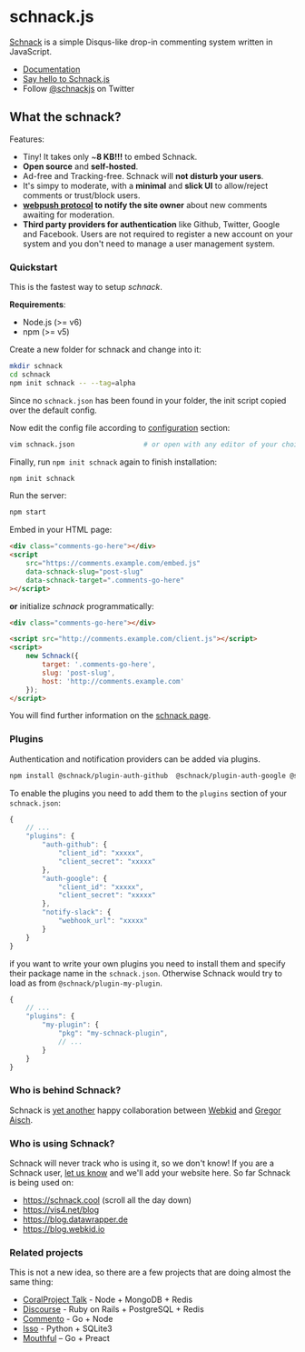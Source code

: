 # schnack.js

[Schnack](https://dict.leo.org/englisch-deutsch/schnack) is a simple Disqus-like drop-in commenting system written in JavaScript.

-   [Documentation](https://schnack.cool/)
-   [Say hello to Schnack.js](https://www.vis4.net/blog/2017/10/hello-schnack/)
-   Follow [@schnackjs](https://twitter.com/schnackjs) on Twitter

## What the schnack?

Features:

-   Tiny! It takes only ~**8 KB!!!** to embed Schnack.
-   **Open source** and **self-hosted**.
-   Ad-free and Tracking-free. Schnack will **not disturb your users**.
-   It's simpy to moderate, with a **minimal** and **slick UI** to allow/reject comments or trust/block users.
-   **[webpush protocol](https://tools.ietf.org/html/draft-ietf-webpush-protocol-12) to notify the site owner** about new comments awaiting for moderation.
-   **Third party providers for authentication** like Github, Twitter, Google and Facebook. Users are not required to register a new account on your system and you don't need to manage a user management system.

### Quickstart

This is the fastest way to setup _schnack_.

**Requirements**:

-   Node.js (>= v6)
-   npm (>= v5)

Create a new folder for schnack and change into it:

```bash
mkdir schnack
cd schnack
npm init schnack -- --tag=alpha
```

Since no `schnack.json` has been found in your folder, the init script copied over the default config.

Now edit the config file according to [configuration](https://schnack.cool/#configuration) section:

```bash
vim schnack.json                 # or open with any editor of your choice
```

Finally, run `npm init schnack` again to finish installation:

```bash
npm init schnack
```

Run the server:

```bash
npm start
```

Embed in your HTML page:

```html
<div class="comments-go-here"></div>
<script
    src="https://comments.example.com/embed.js"
    data-schnack-slug="post-slug"
    data-schnack-target=".comments-go-here"
></script>
```

**or** initialize _schnack_ programmatically:

```html
<div class="comments-go-here"></div>

<script src="http://comments.example.com/client.js"></script>
<script>
    new Schnack({
        target: '.comments-go-here',
        slug: 'post-slug',
        host: 'http://comments.example.com'
    });
</script>
```

You will find further information on the [schnack page](https://schnack.cool/).

### Plugins

Authentication and notification providers can be added via plugins.

```sh
npm install @schnack/plugin-auth-github  @schnack/plugin-auth-google @schnack/plugin-notify-slack
```

To enable the plugins you need to add them to the `plugins` section of your `schnack.json`:

```js
{
    // ...
    "plugins": {
        "auth-github": {
            "client_id": "xxxxx",
            "client_secret": "xxxxx"
        },
        "auth-google": {
            "client_id": "xxxxx",
            "client_secret": "xxxxx"
        },
        "notify-slack": {
            "webhook_url": "xxxxx"
        }
    }
}
```

if you want to write your own plugins you need to install them and specify their package name in the `schnack.json`. Otherwise Schnack would try to load as from `@schnack/plugin-my-plugin`.

```js
{
    // ...
    "plugins": {
        "my-plugin": {
            "pkg": "my-schnack-plugin",
            // ...
        }
    }
}
```

### Who is behind Schnack?

Schnack is [yet another](https://github.com/gka/canvid/) happy collaboration between [Webkid](https://webkid.io/) and [Gregor Aisch](https://www.vis4.net).

### Who is using Schnack?

Schnack will never track who is using it, so we don't know! If you are a Schnack user, [let us know](https://twitter.com/schnackjs) and we'll add your website here. So far Schnack is being used on:

-   https://schnack.cool (scroll all the day down)
-   https://vis4.net/blog
-   https://blog.datawrapper.de
-   https://blog.webkid.io

### Related projects

This is not a new idea, so there are a few projects that are doing almost the same thing:

-   [CoralProject Talk](https://github.com/coralproject/talk) - Node + MongoDB + Redis
-   [Discourse](https://github.com/discourse/discourse) - Ruby on Rails + PostgreSQL + Redis
-   [Commento](https://github.com/adtac/commento) - Go + Node
-   [Isso](https://github.com/posativ/isso/) - Python + SQLite3
-   [Mouthful](https://mouthful.dizzy.zone) – Go + Preact

